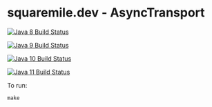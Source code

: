 # squaremile.dev - AsyncTransport

[![Java 8 Build Status](https://github.com/squaremiledev/asynctransport/workflows/Tests/badge.svg)](https://github.com/squaremiledev/asynctransport/actions?query=workflow%3ATests)

[![Java 9 Build Status](https://github.com/squaremiledev/asynctransport/workflows/Tests/badge.svg)](https://github.com/squaremiledev/asynctransport/actions?query=workflow%3ATests)

[![Java 10 Build Status](https://github.com/squaremiledev/asynctransport/workflows/Tests/badge.svg)](https://github.com/squaremiledev/asynctransport/actions?query=workflow%3ATests)

[![Java 11 Build Status](https://github.com/squaremiledev/asynctransport/workflows/Tests/badge.svg)](https://github.com/squaremiledev/asynctransport/actions?query=workflow%3ATests)

To run:

    make
